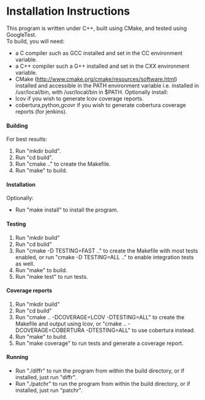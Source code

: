 Installation Instructions
=========================
This program is written under C++, built using CMake, and tested using GoogleTest.  
To build, you will need:
* a C compiler such as GCC installed and set in the CC environment variable.
* a C++ compiler such a G++ installed and set in the CXX environment variable.
* CMake (http://www.cmake.org/cmake/resources/software.html) installed and accessible in the PATH environment variable i.e. installed in /usr/local/bin, with /usr/local/bin in $PATH.
Optionally install:
* lcov if you wish to generate lcov coverage reports.
* cobertura,python,gcovr if you wish to generate cobertura coverage reports (for jenkins). 

#### Building

For best results:
1. Run "mkdir build".  
2. Run "cd build".  
3. Run "cmake .." to create the Makefile.  
4. Run "make" to build.  

#### Installation

Optionally:
* Run "make install" to install the program.

#### Testing

1. Run "mkdir build"
2. Run "cd build"
3. Run "cmake -D TESTING=FAST .." to create the Makefile with most tests enabled, or run "cmake -D TESTING=ALL .." to enable integration tests as well.
4. Run "make" to build.
5. Run "make test" to run tests.

#### Coverage reports

1. Run "mkdir build"
2. Run "cd build"
3. Run "cmake .. -DCOVERAGE=LCOV -DTESTING=ALL" to create the Makefile and output using lcov, or "cmake .. -DCOVERAGE=COBERTURA -DTESTING=ALL" to use cobertura instead.
4. Run "make" to build.
5. Run "make coverage" to run tests and generate a coverage report.

#### Running

* Run "./diffr" to run the program from within the build directory, or if installed, just run "diffr".
* Run "./patchr" to run the program from within the build directory, or if installed, just run "patchr".

